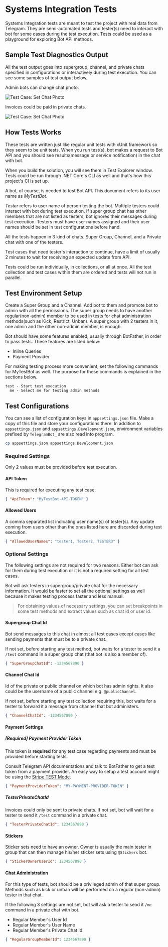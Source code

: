 # Systems Integration Tests

Systems Integration tests are meant to test the project with real data from Telegram. They are semi-automated tests and tester(s) need to interact with bot for some cases during the test execution. Tests could be used as a playground for exploring Bot API methods.

## Sample Test Diagnostics Output

All the test output goes into supergroup, channel, and private chats specified in configurations or interactively during test execution. You can see some samples of test output below.

Admin bots can change chat photo.

![Test Case: Set Chat Photo](./images/testcase-chatphoto.jpg)

Invoices could be paid in private chats.

![Test Case: Set Chat Photo](./images/testcase-payment.jpg)

## How Tests Works

These tests are written just like regular unit tests with xUnit framework so they seem to be unit tests. When you run test(s), bot makes a request to Bot API and you should see results(message or service notification) in the chat with bot.

When you build the solution, you will see them in Test Explorer window. Tests could be run through .NET Core's CLI as well and that's how this project's CI is set up.

A bot, of course, is needed to test Bot API. This document refers to its user name as _MyTestBot_.

_Tester_ refers to user name of person testing the bot. Multiple testers could interact with bot during
test execution. If super group chat has other members that are not listed as testers, bot ignores their
messages during test execution. Testers must have user names assigned and their user names should be set
in test configurations before hand.

All the tests happen in 3 kind of chats. Super Group, Channel, and a Private chat with one of the testers.

Test cases that need tester's interaction to continue, have a limit of usually 2 minutes to wait for receiving an expected update from API.

Tests could be run individually, in collections, or all at once. All the test collection and test cases within them are ordered and tests will not run in parallel.

## Test Environment Setup

Create a Super Group and a Channel. Add bot to them and promote bot to admin with all the permissions. The super group needs to have another regular(non-admin) member to be used in tests for chat administration methods(such as Kick, Restrict, Unban). A super group with 2 testers in it, one admin and the other non-admin member, is enough.

Bot should have some features enabled, usually through BotFather, in order to pass tests. These features are listed below:

- Inline Queries
- Payment Provider

For making testing process more convenient, set the following commands for MyTestBot as well. The purpose for these commands is explained in the sections below.

```text
test - Start test execution
  me - Select me for testing admin methods
```

## Test Configurations

You can see a list of configuration keys in `appsettings.json` file. Make a copy of this file and store your configurations there. In addition to `appsettings.json` and `appsettings.Development.json`, environment variables prefixed by `TelegramBot_` are also read into program.

```bash
cp appsettings.json appsettings.Development.json
```

### Required Settings

Only 2 values must be provided before test execution.

#### API Token

This is required for executing any test case.

```json
{ "ApiToken": "MyTestBot-API-TOKEN" }
```

#### Allowed Users

A comma separated list indicating user name(s) of tester(s). Any update coming from users other than the ones listed here are discarded during test execution.

```json
{ "AllowedUserNames": "tester1, Tester2, TESTER3" }
```

### Optional Settings

The following settings are not required for two reasons. Either bot can ask for them during test execution or it is not a required setting for all test cases.

Bot will ask testers in supergroup/private chat for the necessary information. It would be faster to set all the optional settings as well because it makes testing process faster and less manual.

> For obtaining values of necessary settings, you can set breakpoints in some test methods and extract values such as chat id or user id.

#### Supergroup Chat Id

Bot send  messages to this chat in almost all test cases except cases like sending payments that must be to a private chat.

If not set, before starting any test method, bot waits for a tester to send it a `/test` command in a super group chat (that bot is also a member of).

```json
{ "SuperGroupChatId": -1234567890 }
```

#### Channel Chat Id

Id of the private or public channel on which bot has admin rights. It also could be the username of a public channel e.g. `@publicChannel`.

If not set, before starting any test collection requiring this, bot waits for a tester to forward it a message from channel that bot administers.

```json
{ "ChannelChatId": -1234567890 }
```

#### Payment Settings

##### [Required] Payment Provider Token

This token is **required** for any test case regarding payments and must be provided before starting tests.

Consult Telegram API documentations and talk to BotFather to get a test token from a payment provider. An easy way to setup a test account might be using the [Stripe TEST Mode](https://core.telegram.org/bots/payments#testing-payments-the-stripe-test-mode-provider).

```json
{ "PaymentProviderToken": "MY-PAYMENT-PROVIDER-TOKEN" }
```

##### TesterPrivateChatId

Invoices could only be sent to private chats. If not set, bot will wait for a tester to send it `/test` command in a private chat.

```json
{ "TesterPrivateChatId": 1234567890 }
```

#### Stickers

Sticker sets need to have an owner. Owner is usually the main tester in group that can then manage his/her sticker sets using `@Stickers` bot.

```json
{ "StickerOwnerUserId": 1234567890 }
```

#### Chat Administration

For this type of tests, bot should be a privileged admin of that super group. Methods such as kick or unban will be performed on a regular (non-admin) tester in that chat.

If the following 3 settings are not set, bot will ask a tester to send it `/me` command in a private chat with bot.

- Regular Member's User Id
- Regular Member's User Name
- Regular Member's Private Chat Id

```json
{ "RegularGroupMemberId": 1234567890 }
```

